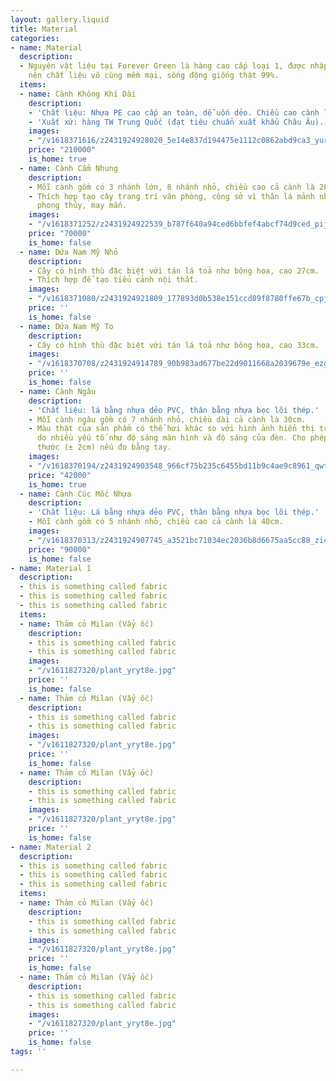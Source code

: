 ```yaml
---
layout: gallery.liquid
title: Material
categories:
- name: Material
  description:
  - Nguyên vật liệu tại Forever Green là hàng cao cấp loại 1, được nhập khẩu 100%,
    nên chất liệu vô cùng mềm mại, sống động giống thật 99%.
  items:
  - name: Cành Không Khí Dài
    description:
    - 'Chất liệu: Nhựa PE cao cấp an toàn, dễ uốn dẻo. Chiều cao cành là 55cm.'
    - 'Xuất xứ: hàng TW Trung Quốc (đạt tiêu chuẩn xuất khẩu Châu Âu).'
    images:
    - "/v1618371616/z2431924928020_5e14e837d194475e1112c0862abd9ca3_yur8hf.jpg"
    price: "210000"
    is_home: true
  - name: Cành Cẩm Nhung
    description:
    - Mỗi cành gồm có 3 nhánh lớn, 8 nhánh nhỏ, chiều cao cả cành là 28cm.
    - Thích hợp tạo cây trang trí văn phòng, công sở vì thân lá mảnh nhỏ, mang ý nghĩa
      phong thủy, may mắn.
    images:
    - "/v1618371252/z2431924922539_b787f640a94ced6bbfef4abcf74d9ced_pijsop.jpg"
    price: "70000"
    is_home: false
  - name: Dứa Nam Mỹ Nhỏ
    description:
    - Cây có hình thù đặc biệt với tán lá toả như bông hoa, cao 27cm.
    - Thích hợp để tạo tiểu cảnh nội thất.
    images:
    - "/v1618371080/z2431924921809_177893d0b538e151ccd89f8780ffe67b_cpjudg.jpg"
    price: ''
    is_home: false
  - name: Dứa Nam Mỹ To
    description:
    - Cây có hình thù đặc biệt với tán lá toả như bông hoa, cao 33cm.
    images:
    - "/v1618370708/z2431924914789_90b983ad677be22d9011668a2039679e_ezgn01.jpg"
    price: ''
    is_home: false
  - name: Cành Ngâu
    description:
    - 'Chất liệu: lá bằng nhựa dẻo PVC, thân bằng nhựa bọc lõi thép.'
    - Mỗi cành ngâu gồm có 7 nhánh nhỏ, chiều dài cả cành là 30cm.
    - Màu thật của sản phẩm có thể hơi khác so với hình ảnh hiển thị trên trang web
      do nhiều yếu tố như độ sáng màn hình và độ sáng của đèn. Cho phép độ lệch kích
      thước (± 2cm) nếu đo bằng tay.
    images:
    - "/v1618370194/z2431924903548_966cf75b235c6455bd11b9c4ae9c8961_qwthfi.jpg"
    price: "42000"
    is_home: true
  - name: Cành Cúc Mốc Nhựa
    description:
    - 'Chất liệu: Lá bằng nhựa dẻo PVC, thân bằng nhựa bọc lõi thép.'
    - Mỗi cành gồm có 5 nhánh nhỏ, chiều cao cả cành là 40cm.
    images:
    - "/v1618370313/z2431924907745_a3521bc71034ec2036b8d6675aa5cc88_zicoqr.jpg"
    price: "90000"
    is_home: false
- name: Material 1
  description:
  - this is something called fabric
  - this is something called fabric
  - this is something called fabric
  items:
  - name: Thảm cỏ Milan (Vẩy ốc)
    description:
    - this is something called fabric
    - this is something called fabric
    images:
    - "/v1611827320/plant_yryt8e.jpg"
    price: ''
    is_home: false
  - name: Thảm cỏ Milan (Vẩy ốc)
    description:
    - this is something called fabric
    - this is something called fabric
    images:
    - "/v1611827320/plant_yryt8e.jpg"
    price: ''
    is_home: false
  - name: Thảm cỏ Milan (Vẩy ốc)
    description:
    - this is something called fabric
    - this is something called fabric
    images:
    - "/v1611827320/plant_yryt8e.jpg"
    price: ''
    is_home: false
- name: Material 2
  description:
  - this is something called fabric
  - this is something called fabric
  - this is something called fabric
  items:
  - name: Thảm cỏ Milan (Vẩy ốc)
    description:
    - this is something called fabric
    - this is something called fabric
    images:
    - "/v1611827320/plant_yryt8e.jpg"
    price: ''
    is_home: false
  - name: Thảm cỏ Milan (Vẩy ốc)
    description:
    - this is something called fabric
    - this is something called fabric
    images:
    - "/v1611827320/plant_yryt8e.jpg"
    price: ''
    is_home: false
tags: ''

---
```

